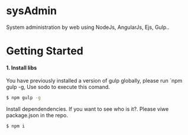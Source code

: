 # sysAdmin
System  administration by web using NodeJs, AngularJs, Ejs, Gulp.. 



# Getting Started

#### 1. Install libs

You have previously installed a version of gulp globally, please run `npm gulp -g, Use sodo to execute this comand. 

```sh
$ npm gulp -g 
```
Install dependendencies. If you want to see who is it?. Please viwe package.json in the repo.  

```sh
$ npm i
```
